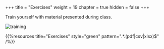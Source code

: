 +++
title = "Exercises"
weight = 19
chapter = true
hidden = false
+++

Train yourself with material presented during class.

![training](https://media.giphy.com/media/1iTH1WIUjM0VATSw/giphy.gif)

{{%resources title="Exercises" style="green"  pattern=".*\.(pdf|csv|xlsx)$" /%}}

